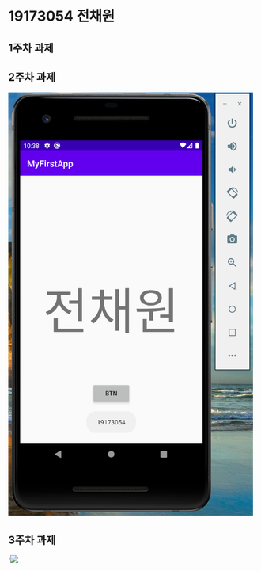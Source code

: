 # 19173054 전채원

## 1주차 과제

## 2주차 과제
<img width="" height="" src="./png/19173054전채원_2주차 과제.PNG">

## 3주차 과제
'<img width="" height="" src="./png/19173054전채원_3주차 과제.PNG">
